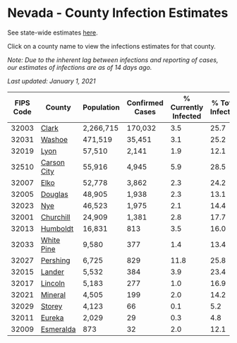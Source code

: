 # Nevada - County Infection Estimates

See state-wide estimates [here](/infections/us-nv).

Click on a county name to view the infections estimates for that county.

*Note: Due to the inherent lag between infections and reporting of cases, our estimates of infections are as of 14 days ago.*

*Last updated: January 1, 2021*

|   FIPS Code |                     County |   Population |   Confirmed Cases |   % Currently Infected |   % Total Infected |
|-------------|----------------------------|--------------|-------------------|------------------------|--------------------|
|       32003 |             [Clark](clark) |    2,266,715 |           170,032 |                    3.5 |               25.7 |
|       32031 |           [Washoe](washoe) |      471,519 |            35,451 |                    3.1 |               25.2 |
|       32019 |               [Lyon](lyon) |       57,510 |             2,141 |                    1.9 |               12.1 |
|       32510 | [Carson City](carson-city) |       55,916 |             4,945 |                    5.9 |               28.5 |
|       32007 |               [Elko](elko) |       52,778 |             3,862 |                    2.3 |               24.2 |
|       32005 |         [Douglas](douglas) |       48,905 |             1,938 |                    2.3 |               13.1 |
|       32023 |                 [Nye](nye) |       46,523 |             1,975 |                    2.1 |               14.4 |
|       32001 |     [Churchill](churchill) |       24,909 |             1,381 |                    2.8 |               17.7 |
|       32013 |       [Humboldt](humboldt) |       16,831 |               813 |                    3.5 |               16.0 |
|       32033 |   [White Pine](white-pine) |        9,580 |               377 |                    1.4 |               13.4 |
|       32027 |       [Pershing](pershing) |        6,725 |               829 |                   11.8 |               25.8 |
|       32015 |           [Lander](lander) |        5,532 |               384 |                    3.9 |               23.4 |
|       32017 |         [Lincoln](lincoln) |        5,183 |               277 |                    1.0 |               16.9 |
|       32021 |         [Mineral](mineral) |        4,505 |               199 |                    2.0 |               14.2 |
|       32029 |           [Storey](storey) |        4,123 |                66 |                    0.1 |                5.2 |
|       32011 |           [Eureka](eureka) |        2,029 |                29 |                    0.3 |                4.8 |
|       32009 |     [Esmeralda](esmeralda) |          873 |                32 |                    2.0 |               12.1 |